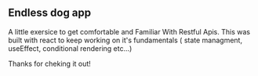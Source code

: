 ## Endless dog app

A little exersice to get comfortable and Familiar With Restful Apis. This was built with react to keep working on it's fundamentals ( state managment, useEffect, conditional rendering etc...)

Thanks for cheking it out! 
